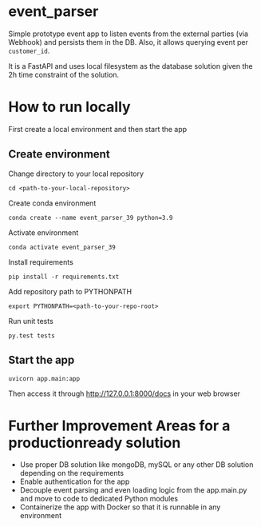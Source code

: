 # event_parser
Simple prototype event app to listen events from the external parties (via Webhook) and persists them in the DB. 
Also, it allows querying event per `customer_id`. 

It is a FastAPI and uses local filesystem as the database solution given the 2h time constraint of the solution.

# How to run locally
First create a local environment and then start the app

## Create environment

Change directory to your local repository
```shell script
cd <path-to-your-local-repository>
```

Create conda environment
```shell script
conda create --name event_parser_39 python=3.9
```

Activate environment
```shell script
conda activate event_parser_39
```

Install requirements
```shell script
pip install -r requirements.txt
```

Add repository path to PYTHONPATH 
```shell script
export PYTHONPATH=<path-to-your-repo-root>
```

Run unit tests
```shell script
py.test tests
```
## Start the app

```shell script
uvicorn app.main:app
```

Then access it through http://127.0.0.1:8000/docs in your web browser

# Further Improvement Areas for a productionready solution
- Use proper DB solution like mongoDB, mySQL or any other DB solution depending on the requirements
- Enable authentication for the app
- Decouple event parsing and even loading logic from the app.main.py and move to code to dedicated Python modules
- Containerize the app with Docker so that it is runnable in any environment